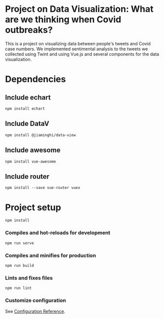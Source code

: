 # Project on Data Visualization: What are we thinking when Covid outbreaks?

This is a project on visualizing data between people's tweets and Covid case numbers. We implemented sentimental analysis to the tweets we collected using Twint and using Vue.js and several components for the data visualization.

# Dependencies

## Include echart
```
npm install echart
```

## Include DataV
```
npm install @jiaminghi/data-view
```

## Include awesome
```
npm install vue-awesome
```

## Include router
```
npm install --save vue-router vuex
```


# Project setup
```
npm install
```

### Compiles and hot-reloads for development
```
npm run serve
```

### Compiles and minifies for production
```
npm run build
```

### Lints and fixes files
```
npm run lint
```

### Customize configuration
See [Configuration Reference](https://cli.vuejs.org/config/).
